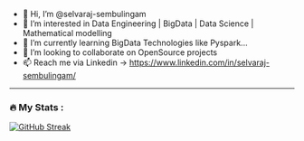 - 👋 Hi, I’m @selvaraj-sembulingam
- 👀 I’m interested in Data Engineering | BigData | Data Science | Mathematical modelling
- 🌱 I’m currently learning BigData Technologies like Pyspark... 
- 💞️ I’m looking to collaborate on OpenSource projects
- 📫 Reach me via Linkedin -> https://www.linkedin.com/in/selvaraj-sembulingam/


---

### :fire: My Stats :

[![GitHub Streak](http://github-readme-streak-stats.herokuapp.com?user=selvaraj-sembulingam&theme=dark&background=000000)](https://git.io/streak-stats)


<!---
selvaraj-sembulingam/selvaraj-sembulingam is a ✨ special ✨ repository because its `README.md` (this file) appears on your GitHub profile.
You can click the Preview link to take a look at your changes.
--->
